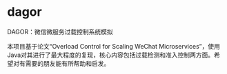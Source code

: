 # dagor
DAGOR：微信微服务过载控制系统模拟

本项目基于论文“Overload Control for Scaling WeChat Microservices”，使用Java对其进行了最大程度的复现，核心内容包括过载检测和准入控制两方面。希望对有需要的朋友能有所帮助和启发。
